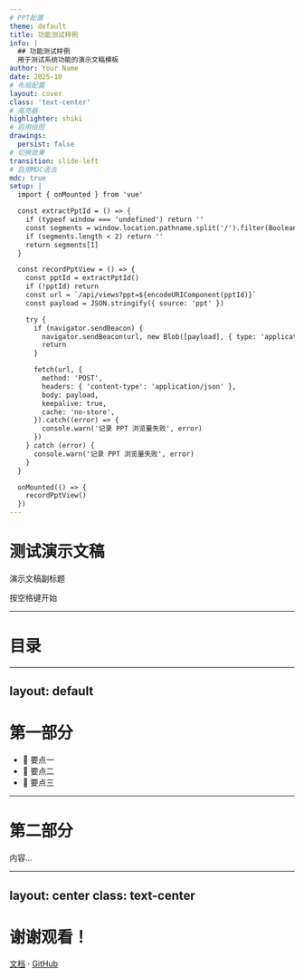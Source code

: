```yaml
---
# PPT配置
theme: default
title: 功能测试样例
info: |
  ## 功能测试样例
  用于测试系统功能的演示文稿模板
author: Your Name
date: 2025-10
# 布局配置
layout: cover
class: 'text-center'
# 高亮器
highlighter: shiki
# 启用绘图
drawings:
  persist: false
# 切换效果
transition: slide-left
# 启用MDC语法
mdc: true
setup: |
  import { onMounted } from 'vue'

  const extractPptId = () => {
    if (typeof window === 'undefined') return ''
    const segments = window.location.pathname.split('/').filter(Boolean)
    if (segments.length < 2) return ''
    return segments[1]
  }

  const recordPptView = () => {
    const pptId = extractPptId()
    if (!pptId) return
    const url = `/api/views?ppt=${encodeURIComponent(pptId)}`
    const payload = JSON.stringify({ source: 'ppt' })

    try {
      if (navigator.sendBeacon) {
        navigator.sendBeacon(url, new Blob([payload], { type: 'application/json' }))
        return
      }

      fetch(url, {
        method: 'POST',
        headers: { 'content-type': 'application/json' },
        body: payload,
        keepalive: true,
        cache: 'no-store',
      }).catch((error) => {
        console.warn('记录 PPT 浏览量失败', error)
      })
    } catch (error) {
      console.warn('记录 PPT 浏览量失败', error)
    }
  }

  onMounted(() => {
    recordPptView()
  })
---
```


# 测试演示文稿

演示文稿副标题

<div class="pt-12">
  <span @click="$slidev.nav.next" class="px-2 py-1 rounded cursor-pointer" hover="bg-white bg-opacity-10">
    按空格键开始 <carbon:arrow-right class="inline"/>
  </span>
</div>

<!--
演示文稿备注
-->

---

# 目录

<Toc />

---
layout: default
---

# 第一部分

- 📝 要点一
- 🎯 要点二
- 🚀 要点三

---

# 第二部分

内容...

---
layout: center
class: text-center
---

# 谢谢观看！

[文档](https://sli.dev) · [GitHub](https://github.com/slidevjs/slidev)
